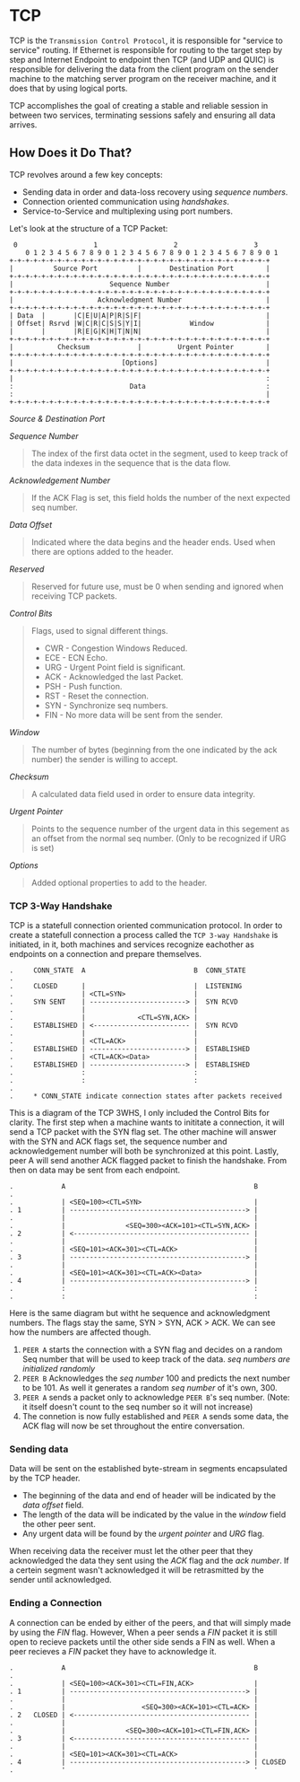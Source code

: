 # TCP

TCP is the `Transmission Control Protocol`, it is responsible for "service to service" routing. If Ethernet is responsible for routing to the target step by step and Internet Endpoint to endpoint then TCP (and UDP and QUIC) is responsible for delivering the data from the client program on the sender machine to the matching server program on the receiver machine, and it does that by using logical ports.

TCP accomplishes the goal of creating a stable and reliable session in between two services, terminating sessions safely and ensuring all data arrives.

## How Does it Do That?

TCP revolves around a few key concepts:

* Sending data in order and data-loss recovery using *sequence numbers*.
* Connection oriented communication using *handshakes*.
* Service-to-Service and multiplexing using port numbers.

Let's look at the structure of a TCP Packet:

```
 0                   1                   2                   3
    0 1 2 3 4 5 6 7 8 9 0 1 2 3 4 5 6 7 8 9 0 1 2 3 4 5 6 7 8 9 0 1
+-+-+-+-+-+-+-+-+-+-+-+-+-+-+-+-+-+-+-+-+-+-+-+-+-+-+-+-+-+-+-+-+
|          Source Port          |       Destination Port        |
+-+-+-+-+-+-+-+-+-+-+-+-+-+-+-+-+-+-+-+-+-+-+-+-+-+-+-+-+-+-+-+-+
|                        Sequence Number                        |
+-+-+-+-+-+-+-+-+-+-+-+-+-+-+-+-+-+-+-+-+-+-+-+-+-+-+-+-+-+-+-+-+
|                     Acknowledgment Number                     |
+-+-+-+-+-+-+-+-+-+-+-+-+-+-+-+-+-+-+-+-+-+-+-+-+-+-+-+-+-+-+-+-+
| Data  |       |C|E|U|A|P|R|S|F|                               |
| Offset| Rsrvd |W|C|R|C|S|S|Y|I|            Window             |
|       |       |R|E|G|K|H|T|N|N|                               |
+-+-+-+-+-+-+-+-+-+-+-+-+-+-+-+-+-+-+-+-+-+-+-+-+-+-+-+-+-+-+-+-+
|           Checksum            |         Urgent Pointer        |
+-+-+-+-+-+-+-+-+-+-+-+-+-+-+-+-+-+-+-+-+-+-+-+-+-+-+-+-+-+-+-+-+
|                           [Options]                           |
+-+-+-+-+-+-+-+-+-+-+-+-+-+-+-+-+-+-+-+-+-+-+-+-+-+-+-+-+-+-+-+-+
|                                                               :
:                             Data                              :
:                                                               |
+-+-+-+-+-+-+-+-+-+-+-+-+-+-+-+-+-+-+-+-+-+-+-+-+-+-+-+-+-+-+-+-+
```

*Source & Destination Port*

*Sequence Number*

> The index of the first data octet in the segment, used to keep track of the data indexes in the sequence that is the data flow.

*Acknowledgement Number*

> If the ACK Flag is set, this field holds the number of the next expected seq number.

*Data Offset*

> Indicated where the data begins and the header ends. Used when there are options added to the header.

*Reserved*

> Reserved for future use, must be 0 when sending and ignored when receiving TCP packets.

*Control Bits*

> Flags, used to signal different things.
> * CWR - Congestion Windows Reduced.
> * ECE - ECN Echo.
> * URG - Urgent Point field is significant.
> * ACK - Acknowledged the last Packet.
> * PSH - Push function.
> * RST - Reset the connection.
> * SYN - Synchronize seq numbers.
> * FIN - No more data will be sent from the sender.

*Window*

> The number of bytes (beginning from the one indicated by the ack number) the sender is willing to accept.

*Checksum*

> A calculated data field used in order to ensure data integrity.

*Urgent Pointer*

> Points to the sequence number of the urgent data in this segement as an offset from the normal seq number. (Only to be recognized if URG is set)

*Options*

> Added optional properties to add to the header.

### TCP 3-Way Handshake

TCP is a statefull connection oriented communication protocol. In order to create a statefull connection a process called the `TCP 3-way Handshake` is initiated, in it, both machines and services recognize eachother as endpoints on a connection and prepare themselves.

```
.     CONN_STATE  A                           B  CONN_STATE
.
.     CLOSED      |                           |  LISTENING
.                 | <CTL=SYN>                 |
.     SYN SENT    | ------------------------> |  SYN RCVD
.                 |                           | 
.                 |             <CTL=SYN,ACK> | 
.     ESTABLISHED | <------------------------ |  SYN RCVD
.                 |                           | 
.                 | <CTL=ACK>                 |   
.     ESTABLISHED | ------------------------> |  ESTABLISHED
.                 | <CTL=ACK><Data>           | 
.     ESTABLISHED | ------------------------> |  ESTABLISHED
.                 :                           :
.                 :                           :
.
.     * CONN_STATE indicate connection states after packets received
```

This is a diagram of the TCP 3WHS, I only included the Control Bits for clarity. The first step when a machine wants to inititate a connection, it will send a TCP packet with the SYN flag set. The other machine will answer with the SYN and ACK flags set, the sequence number and acknowledgement number will both be synchronized at this point. Lastly, peer A will send another ACK flagged packet to finish the handshake. From then on data may be sent from each endpoint.

```
.            A                                               B
.
.            | <SEQ=100><CTL=SYN>                            |
. 1          | --------------------------------------------> |
.            |                                               |
.            |               <SEQ=300><ACK=101><CTL=SYN,ACK> | 
. 2          | <-------------------------------------------- |
.            |                                               |
.            | <SEQ=101><ACK=301><CTL=ACK>                   |   
. 3          | --------------------------------------------> |
.            |                                               |
.            | <SEQ=101><ACK=301><CTL=ACK><Data>             | 
. 4          | --------------------------------------------> |
.            :                                               :
.            :                                               :
```

Here is the same diagram but witht he sequence and acknowledgment numbers. The flags stay the same, SYN > SYN, ACK > ACK. We can see how the numbers are affected though.

1. `PEER A` starts the connection with a SYN flag and decides on a random Seq number that will be used to keep track of the data. *seq numbers are initialized randomly*
2. `PEER B` Acknowledges the *seq number* 100 and predicts the next number to be 101. As well it generates a random *seq number* of it's own, 300.
3. `PEER A` sends a packet only to acknowledge `PEER B`'s seq number. (Note: it itself doesn't count to the seq number so it will not increase)
4. The connetion is now fully established and `PEER A` sends some data, the ACK flag will now be set throughout the entire conversation.

### Sending data

Data will be sent on the established byte-stream in segments encapsulated by the TCP header.

* The beginning of the data and end of header will be indicated by the *data offset* field.
* The length of the data will be indicated by the value in the *window* field the other peer sent.
* Any urgent data will be found by the *urgent pointer* and *URG* flag.

When receiving data the receiver must let the other peer that they acknowledged the data they sent using the *ACK* flag and the *ack number*. If a certein segment wasn't acknowledged it will be retrasmitted by the sender until acknowledged.

### Ending a Connection

A connection can be ended by either of the peers, and that will simply made by using the *FIN* flag. However, When a peer sends a *FIN* packet it is still open to recieve packets until the other side sends a FIN as well. When a peer recieves a *FIN* packet they have to acknowledge it.

```
.            A                                               B
.
.            | <SEQ=100><ACK=301><CTL=FIN,ACK>               |
. 1          | --------------------------------------------> |
.            |                                               |
.            |                   <SEQ=300><ACK=101><CTL=ACK> | 
. 2   CLOSED | <-------------------------------------------- |
.            |                                               |
.            |               <SEQ=300><ACK=101><CTL=FIN,ACK> | 
. 3          | <-------------------------------------------- |
.            |                                               |
.            | <SEQ=101><ACK=301><CTL=ACK>                   | 
. 4          | --------------------------------------------> | CLOSED
.            '                                               '
```